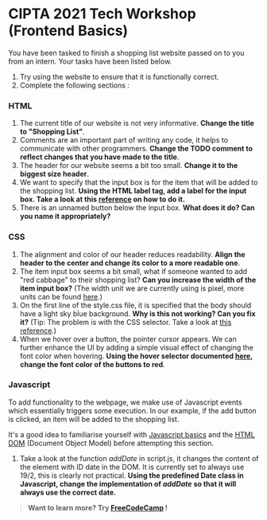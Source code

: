# CIPTA 2021 Tech Workshop (Frontend Basics)

You have been tasked to finish a shopping list website passed on to you from an intern. Your tasks have been listed below.

1. Try using the website to ensure that it is functionally correct.
2. Complete the following sections :

### HTML

1. The current title of our website is not very informative. **Change the title to "Shopping List"**.
2. Comments are an important part of writing any code, it helps to communicate with other programmers. **Change the TODO comment to reflect changes that you have made to the title**.
3. The header for our website seems a bit too small. **Change it to the biggest size header**.
4. We want to specify that the input box is for the item that will be added to the shopping list. **Using the HTML label tag, add a label for the input box. Take a look at this [reference](https://www.w3schools.com/tags/tag_label.asp) on how to do it.**
5. There is an unnamed button below the input box. **What does it do? Can you name it appropriately?**

### CSS

1. The alignment and color of our header reduces readability. **Align the header to the center and change its color to a more readable one**.
2. The item input box seems a bit small, what if someone wanted to add "red cabbage" to their shopping list? **Can you increase the width of the item input box?** (The width unit we are currently using is pixel, more units can be found [here](https://www.w3schools.com/CSSref/css_units.asp).)
3. On the first line of the style.css file, it is specified that the body should have a light sky blue background. **Why is this not working? Can you fix it?** (Tip: The problem is with the CSS selector. Take a look at [this reference](https://www.w3schools.com/CSS/css_selectors.asp).)
4. When we hover over a button, the pointer cursor appears. We can further enhance the UI by adding a simple visual effect of changing the font color when hovering. **Using the hover selector documented [here](https://www.w3schools.com/cssref/sel_hover.asp), change the font color of the buttons to red**.

### Javascript

To add functionality to the webpage, we make use of Javascript events which essentially triggers some execution. In our example, if the add button is clicked, an item will be added to the shopping list.

It's a good idea to familiarise yourself with [Javascript basics](https://www.w3schools.com/js/) and the [HTML DOM](https://www.w3schools.com/js/js_htmldom.asp) (Document Object Model) before attempting this section.

1. Take a look at the function _addDate_ in script.js, it changes the content of the element with ID date in the DOM. It is currently set to always use 19/2, this is clearly not practical. **Using the predefined Date class in Javascript, change the implementation of _addDate_ so that it will always use the correct date.**

> **Want to learn more? Try [FreeCodeCamp](https://www.freecodecamp.org) !**
